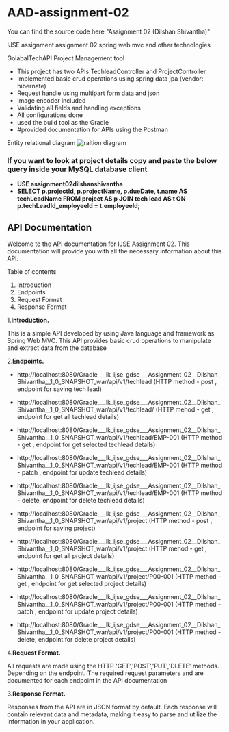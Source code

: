 # AAD-assignment-02
You can find the source code here "Assignment 02 (Dilshan Shivantha)"

IJSE assignment assignment 02 spring web mvc and other technologies

GolabalTechAPI Project Management tool

  - This project has two APIs TechleadController and ProjectController
  - Implemented basic crud operations using spring data jpa (vendor: hibernate)
  - Request handle using multipart form data and json
  - Image encoder included
  - Validating all fields and handling exceptions
  - All configurations done
  - used the build tool as the Gradle
  - #provided documentation for APIs using the Postman

Entity relational diagram
![raltion diagram](https://github.com/Shivantha56/AAD-assignment-02/assets/111634293/bdf0b310-fcfd-4f25-8a5c-65c79ddbcc28)

### If you want to look at project details copy and paste the below query inside your MySQL database client
- **USE assignment02dilshanshivantha**
- **SELECT p.projectId, p.projectName, p.dueDate, t.name AS techLeadName FROM project AS p JOIN tech lead AS t ON p.techLeadId_employeeId = t.employeeId;**

## API Documentation

Welcome to the API documentation for IJSE Assignment 02. This documentation will provide you with all the necessary information about this API.

Table of contents
  1. Introduction
  2. Endpoints
  3. Request Format
  4. Response Format
  
1.**Introduction.**

This is a simple API developed by using Java language and framework as Spring Web MVC. This API provides basic crud operations to manipulate and extract data from the database

2.**Endpoints.**

- http://localhost:8080/Gradle___lk_ijse_gdse___Assignment_02__Dilshan_Shivantha__1_0_SNAPSHOT_war/api/v1/techlead (HTTP method - post , endpoint for saving tech lead)
- http://localhost:8080/Gradle___lk_ijse_gdse___Assignment_02__Dilshan_Shivantha__1_0_SNAPSHOT_war/api/v1/techlead/ (HTTP mehod - get , endpoint for get all techlead details)
- http://localhost:8080/Gradle___lk_ijse_gdse___Assignment_02__Dilshan_Shivantha__1_0_SNAPSHOT_war/api/v1/techlead/EMP-001 (HTTP method - get , endpoint for get selected techlead details)
- http://localhost:8080/Gradle___lk_ijse_gdse___Assignment_02__Dilshan_Shivantha__1_0_SNAPSHOT_war/api/v1/techlead/EMP-001 (HTTP method - patch , endpoint for update techlead details)
- http://localhost:8080/Gradle___lk_ijse_gdse___Assignment_02__Dilshan_Shivantha__1_0_SNAPSHOT_war/api/v1/techlead/EMP-001 (HTTP method - delete, endpoint for delete techlead details)

- http://localhost:8080/Gradle___lk_ijse_gdse___Assignment_02__Dilshan_Shivantha__1_0_SNAPSHOT_war/api/v1/project (HTTP method - post , endpoint for saving project)
- http://localhost:8080/Gradle___lk_ijse_gdse___Assignment_02__Dilshan_Shivantha__1_0_SNAPSHOT_war/api/v1/project (HTTP mehod - get , endpoint for get all project details)
- http://localhost:8080/Gradle___lk_ijse_gdse___Assignment_02__Dilshan_Shivantha__1_0_SNAPSHOT_war/api/v1/project/P00-001 (HTTP method - get , endpoint for get selected project details)
- http://localhost:8080/Gradle___lk_ijse_gdse___Assignment_02__Dilshan_Shivantha__1_0_SNAPSHOT_war/api/v1/project/P00-001 (HTTP method - patch , endpoint for update project details)
- http://localhost:8080/Gradle___lk_ijse_gdse___Assignment_02__Dilshan_Shivantha__1_0_SNAPSHOT_war/api/v1/project/P00-001 (HTTP method - delete, endpoint for delete project details)


4.**Request Format.**

All requests are made using the HTTP 'GET','POST','PUT','DLETE' methods. Depending on the endpoint. The required request parameters and are documented for each endpoint in the API documentation

3.**Response Format.**

Responses from the API are in JSON format by default. Each response will contain relevant data and metadata, making it easy to parse and utilize the information in your application.
